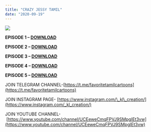 ```yaml
---
title: "CRAZY JESSY TAMIL"
date: "2020-09-19"
---
```


[![](https://1.bp.blogspot.com/-1t5Ca7gzIk0/X2WX6BkZTNI/AAAAAAAAAfM/L7klcRKXTCgFR6aPuq0yamho7BCST9_dQCLcBGAsYHQ/s320/crazy{ec34d6f8d01d0ede45b01e6d3eeb5f4ac62af10115d837c4a722207aa6a1b02d}2Bjessy{ec34d6f8d01d0ede45b01e6d3eeb5f4ac62af10115d837c4a722207aa6a1b02d}2Btamil{ec34d6f8d01d0ede45b01e6d3eeb5f4ac62af10115d837c4a722207aa6a1b02d}2Bdubbed{ec34d6f8d01d0ede45b01e6d3eeb5f4ac62af10115d837c4a722207aa6a1b02d}2Bdownload.jpg)](https://1.bp.blogspot.com/-1t5Ca7gzIk0/X2WX6BkZTNI/AAAAAAAAAfM/L7klcRKXTCgFR6aPuq0yamho7BCST9_dQCLcBGAsYHQ/s672/crazy{ec34d6f8d01d0ede45b01e6d3eeb5f4ac62af10115d837c4a722207aa6a1b02d}2Bjessy{ec34d6f8d01d0ede45b01e6d3eeb5f4ac62af10115d837c4a722207aa6a1b02d}2Btamil{ec34d6f8d01d0ede45b01e6d3eeb5f4ac62af10115d837c4a722207aa6a1b02d}2Bdubbed{ec34d6f8d01d0ede45b01e6d3eeb5f4ac62af10115d837c4a722207aa6a1b02d}2Bdownload.jpg)

**EPISODE 1 – [DOWNLOAD](https://mega.nz/file/TlU2EQwI#0G79sSCjx0i0OXR4-Qa3_ww7wYO9bd_D9hMFd3WHLiU)**

**EPISODE 2 – [DOWNLOAD](https://mega.nz/file/i0cWkIpT#XCmBK30PyA6HsoJOm3sdn6qWCmElr4BkyUF-utMEj_4)**

**EPISODE 3 – [DOWNLOAD](https://mega.nz/file/XldkgQzJ#MiqXs-yqPY1r4GD0UGAGSJtWiwllUvdAwS1WdWgYiLU)**

**EPISODE 4 – [DOWNLOAD](https://mega.nz/file/jwVEVAAK#0CKtDr9MpwxzYg7_WawxEg0NBG2TTmHdOdNbIP9nmwo)**

**EPISODE 5 – [DOWNLOAD](https://mega.nz/file/e4FAlCbY#9Xpj1XoKBmwfWk3m7pCwS32kAB4Aoww5baP5q1nBvMY)** 

JOIN TELEGRAM CHANNEL-[https://t.me/favoritetamilcartoons](https://t.me/favoritetamilcartoons)

JOIN INSTAGRAM PAGE- [https://www.instagram.com/\_kl\_creation/](https://www.instagram.com/_kl_creation/)

JOIN YOUTUBE CHANNEL- [https://www.youtube.com/channel/UCEeweCmqFPVJ9SMpgIEt3vw](https://www.youtube.com/channel/UCEeweCmqFPVJ9SMpgIEt3vw)
